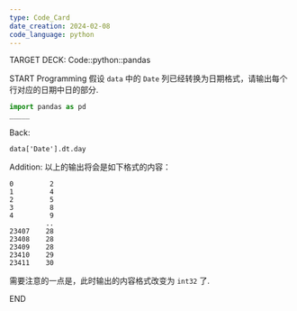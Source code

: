 ```yaml
---
type: Code_Card
date_creation: 2024-02-08
code_language: python
---
```


TARGET DECK: Code::python::pandas

START
Programming
假设 `data` 中的 `Date` 列已经转换为日期格式，请输出每个行对应的日期中日的部分.
```python
import pandas as pd
_____
```
Back: 
```
data['Date'].dt.day
```
Addition: 
以上的输出将会是如下格式的内容：
```
0         2
1         4
2         5
3         8
4         9
         ..
23407    28
23408    28
23409    28
23410    29
23411    30
```
需要注意的一点是，此时输出的内容格式改变为 `int32` 了.
<!--ID: 1707400442031-->
END